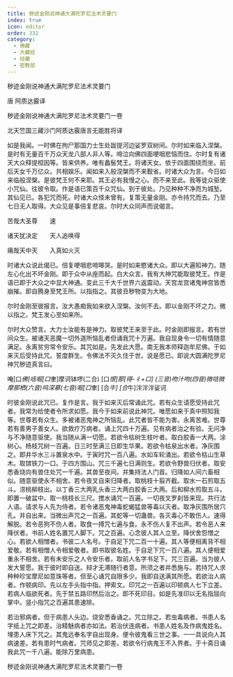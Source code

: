 ```yaml
---
title: 秽迹金刚说神通大满陀罗尼法术灵要门
index: true
icon: editor
order: 332
category:
  - 佛藏
  - 大藏经
  - 经藏
  - 密教部
---
```


  秽迹金刚说神通大满陀罗尼法术灵要门  

唐 阿质达霰译  

秽迹金刚说神通大满陀罗尼法术灵要门一卷  

北天竺国三藏沙门阿质达霰唐言无能胜将译  

如是我闻。一时佛在拘尸那国力士生处跋提河边娑罗双树间。尔时如来临入涅槃。是时有无量百千万众天龙八部人非人等。啼泣向佛四面哽咽悲恼而住。尔时复有诸天大众释提桓因等。皆来供养。唯有蠡髻梵王。将诸天女。依于四面围绕而坐。前后天女千万亿众。共相娱乐。闻如来入般涅槃而不来觐省。时诸大众为言。今日如来临般涅槃。是彼梵王何不来耶。其王必有我慢之心。而不来至此。我等徒众驱使小咒仙。往彼令取。作是语已策百千众咒仙。到于彼处。乃见种种不净而为城堑。其仙见已。各犯咒而死。时诸大众怪未曾有。复策无量金刚。亦令持咒而去。乃至七日无人取得。大众见是事倍复悲哀。尔时大众同声而说偈言。  

苦哉大圣尊　　速  

诸天犹决定　　天人追唤得  

痛哉天中天　　入真如火灭  

时诸大众说此偈已。倍复哽咽悲啼嗥哭。是时如来愍诸大众。即以大遍知神力。随左心化出不坏金刚。即于众中从座而起。白大众言。我有大神咒能取彼梵王。作是语已即于大众之中显大神通。变此三千大千世界六返震动。天宫龙宫诸鬼神宫皆悉崩摧。即自腾身至梵王所。以指指之。其彼丑秽物变为大地。  

尔时金刚至彼报言。汝大愚痴我如来欲入涅槃。汝何不去。即以金刚不坏之力。微以指之。梵王发心至如来所。  

尔时大众赞言。大力士汝能有是神力。取彼梵王来至于此。时金刚即报言。若有世间众生。被诸天恶魔一切外道所恼乱者但诵我咒十万遍。我自现身令一切有情随意满足。永离贫穷常令安乐。其咒如是。先发此大愿。南无我本师释迦牟尼佛。于如来灭后受持此咒。誓度群生。令佛法不灭久住于世。说是愿已。即说大圆满陀罗尼神咒秽迹真言曰。  

唵[口*佛]咶啒[口*聿]摩诃钵啰(二合) [口*恨]那[得-彳+口] (三音)吻汁吻(四音)微咭微摩那栖(六音)呜深慕(七音)啒[口*聿] [合*牛] [合*牛]泮泮泮娑诃  

时彼金刚说此咒已。复作是言。我于如来灭后常诵此咒。若有众生请愿受持此咒者。我常为给使者令所求如愿。我今于如来前说此神咒。唯愿如来于真中照知我等。世尊若有众生。多被诸恶鬼神之所恼乱。此咒者皆不能为害。永离苦难。世尊若有善男子善女人。欲救疗万病者。诵上咒四十万遍。见有病者治之有验。无问净与不净随意驱使。我当随从满一切愿。若欲令枯树生枝叶者。取白胶香一大两。涂树心。杨枝咒树一百遍。日三时至满三日即生华果。若欲令枯泉出水者。净灰围之。即井华水三斗置泉水中。于寅时咒一百八遍。水如车轮涌出。若欲令枯山生草木。取镔铁刀一口。于四方围山。咒三千遍七日满则生。若欲令野兽归伏者。取安悉香烧向有兽住处咒一千遍。其兽至夜间。并集持法人门首。归降如人间六畜相似。随意驱使永不相舍。若令夜叉自来归降者。取桃枝十翦齐截。取水一石煎取五斗。涝桃柳枝出。以丁香三大两乳头香三大两白胶香三大两。后和柳水煎取五斗。即置一破盆中。取一桃枝长三尺。搅水诵咒一百遍。一切夜叉罗刹皆来现。共行法人语。请求与人先为侍者。若令诸恶鬼神毒蛇蝎猛兽等毒以灭者。取净灰围所居穴孔。并自出来。当微出声咒之一百遍。其蛇等一切蛊兽。各灭毒心不敢伤人。速得解脱。若令恶狗不伤人者。取食一搏咒七遍与食。永不伤人复不出声。若令恶人来降伏者。书前人姓名置咒人脚下。咒之百遍。心念彼人其人立至。降伏舍怨憎之心。若欲人相憎者。书彼二人名号。于自足下咒二百一十遍。其人等便相离背不相爱敬。若有相憎人令相爱敬者。即书取彼名姓。于自足下咒一百八遍。其人便相爱重永不相舍。若有未安乐之人令安乐者。取前人名字书足下。咒三百遍。当为彼人发大誓愿。我于彼时即自送。辩才无滞随行者意。所须之者并悉施与。若持咒人求种种珍宝摩尼如意珠等者。但至心诵咒自限多少。我即自送满其所愿。若欲治人病者。作顿病印。先以左手头指中指。押索文。印咒之一百遍以印顿病人七下立差。若病人临欲死者。先于禁五路印然后治之。即不死印目。如是先准印以无名指屈向掌中。竖小指咒之百遍其患速除。  

若治邪病者。但于病患人头边。烧安悉香诵之。咒立除之。若虫毒病者。书患人名字纸上咒之即差。治精魅病者亦如法。若治伏连病者。书患人姓名及作病鬼姓名。埋患人床下咒之。其鬼远奉名字自出现身。便令彼鬼看三世之事。一一具说向人其病速差。若有患时气病者。咒师见之即差。若欲令行病鬼王不入界者。于十斋日诵我此咒一千八遍。能除万里病患。  

秽迹金刚说神通大满陀罗尼法术灵要门一卷  
